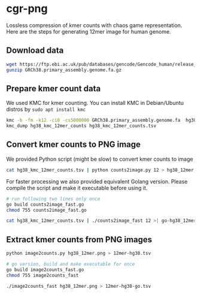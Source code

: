 # cgr-png
Lossless compression of kmer counts with chaos game representation. Here are the steps for generating 12mer image for human genome.

## Download data

```bash
wget https://ftp.ebi.ac.uk/pub/databases/gencode/Gencode_human/release_45/GRCh38.primary_assembly.genome.fa.gz
gunzip GRCh38.primary_assembly.genome.fa.gz
```

## Prepare kmer count data

We used KMC for kmer counting. You can install KMC in Debian/Ubuntu distros by `sudo apt install kmc`

```bash
kmc -b -fm -k12 -ci0 -cs5000000 GRCh38.primary_assembly.genome.fa  hg38_kmc_12mer_counts .
kmc_dump hg38_kmc_12mer_counts hg38_kmc_12mer_counts.tsv
```

## Convert kmer counts to PNG image

We provided Python script (might be slow) to convert kmer counts to image

```bash
cat hg38_kmc_12mer_counts.tsv | python counts2image.py 12 > hg38_12mer.png
```

For faster processing we also provided equivalent Golang version. Please compile the script and make it executable before using it.

```bash
# run following two lines only once
go build counts2image_fast.go
chmod 755 counts2image_fast.go

cat hg38_kmc_12mer_counts.tsv | ./counts2image_fast 12 >| go-hg38_12mer.png
```

## Extract kmer counts from PNG images

```bash
python image2counts.py hg38_12mer.png > 12mer-hg38.tsv

# go version, build and make executable for once
go build image2counts_fast.go
chmod 755 image2counts_fast

./image2counts_fast hg38_12mer.png > 12mer-hg38-go.tsv
```
